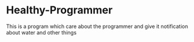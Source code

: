 # Healthy-Programmer
This is a program which care about the programmer and give it notification about water and other things

